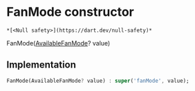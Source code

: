 


# FanMode constructor




    *[<Null safety>](https://dart.dev/null-safety)*



FanMode([AvailableFanMode](../../yonomi-sdk/AvailableFanMode.md)? value)





## Implementation

```dart
FanMode(AvailableFanMode? value) : super('fanMode', value);
```







